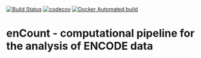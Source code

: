 [![Build Status](https://travis-ci.com/tomazc/enCount.svg?token=MxKtDvsXZMsCDvfFpmd6&branch=master)](https://travis-ci.com/tomazc/enCount)
[![codecov](https://codecov.io/gh/tomazc/enCount/branch/master/graph/badge.svg?token=GXeaCo4bb7)](https://codecov.io/gh/tomazc/enCount)
[![Docker Automated build](https://img.shields.io/docker/automated/jrottenberg/ffmpeg.svg)](https://hub.docker.com/r/tomazc/encount/)

# enCount - computational pipeline for the analysis of ENCODE data
